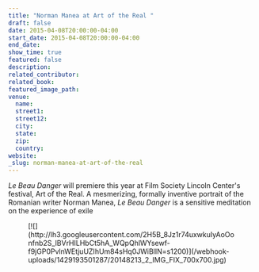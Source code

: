 ```yaml
---
title: "Norman Manea at Art of the Real "
draft: false
date: 2015-04-08T20:00:00-04:00
start_date: 2015-04-08T20:00:00-04:00
end_date:
show_time: true
featured: false
description:
related_contributor:
related_book:
featured_image_path:
venue:
  name:
  street1:
  street12:
  city:
  state:
  zip:
  country:
website:
_slug: norman-manea-at-art-of-the-real
---
```


_Le Beau Danger_ will premiere this year at Film Society Lincoln Center's festival, Art of the Real. A mesmerizing, formally inventive portrait of the Romanian writer Norman Manea, _Le Beau Danger_ is a sensitive meditation on the experience of exile

<figure data-type="image">[![](http://lh3.googleusercontent.com/2H5B_8Jz1r74uxwkuIyAoOonfnb2S_lBVrHILHbCt5hA_WQpQhlWYsewf-f9jGP0PvlnWEtjuUZIhUm84sHq0JWiBlIN=s1200)](/webhook-uploads/1429193501287/20148213_2_IMG_FIX_700x700.jpg)</figure>

